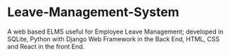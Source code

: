 # Leave-Management-System
A web based ELMS useful for Employee Leave Management; developed in SQLite, Python with Django Web Framework in the Back End, HTML, CSS and React in the front End. 
